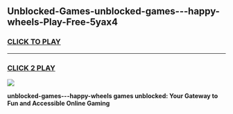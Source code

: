 
## Unblocked-Games-unblocked-games---happy-wheels-Play-Free-5yax4
<h3>
<a href="https://premium76.site?title=unblocked-games---happy-wheels&ref=24M">CLICK TO PLAY</a></h3>
<hr>

<h3>
<a href="https://premium76.site?title=unblocked-games---happy-wheels&ref=24M">CLICK 2 PLAY</a>
  
</h3>

<a href="https://premium76.site?title=unblocked-games---happy-wheels&ref=24M"><img src="https://clearcache.store/games.png"></a>


**unblocked-games---happy-wheels games unblocked: Your Gateway to Fun and Accessible Online Gaming**
